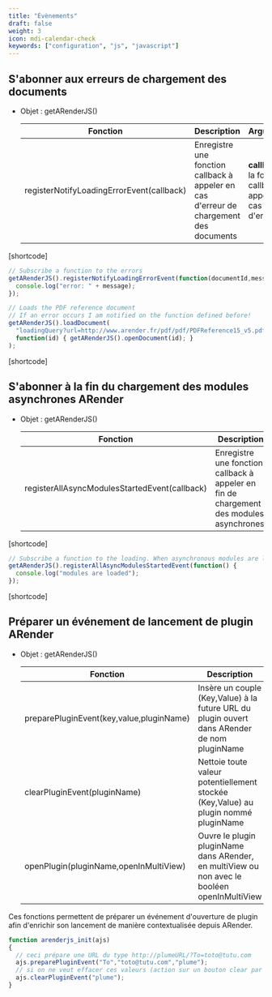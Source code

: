 ```yaml
---
title: "Évènements"
draft: false
weight: 3
icon: mdi-calendar-check
keywords: ["configuration", "js", "javascript"]
---
```


## S'abonner aux erreurs de chargement des documents

- Objet : getARenderJS()

    | Fonction                                  | Description                                                                             | Arguments                                                      |
    | ----------------------------------------- | --------------------------------------------------------------------------------------- | -------------------------------------------------------------- |
    | registerNotifyLoadingErrorEvent(callback) | Enregistre une fonction callback à appeler en cas d'erreur de chargement des documents  | **callback :** la fonction callback à appeler en cas d'erreur  |

[shortcode]

```js
// Subscribe a function to the errors
getARenderJS().registerNotifyLoadingErrorEvent(function(documentId,message) {
  console.log("error: " + message);
});

// Loads the PDF reference document
// If an error occurs I am notified on the function defined before!
getARenderJS().loadDocument(
  "loadingQuery?url=http://www.arender.fr/pdf/pdf/PDFReference15_v5.pdf",
  function(id) { getARenderJS().openDocument(id); }
);
```

[shortcode]

## S'abonner à la fin du chargement des modules asynchrones ARender

- Objet : getARenderJS()

    | Fonction                                      | Description                                                                               | Arguments                                                             |
    | --------------------------------------------- | ----------------------------------------------------------------------------------------- | --------------------------------------------------------------------- |
    | registerAllAsyncModulesStartedEvent(callback) | Enregistre une fonction callback à appeler en fin de chargement des modules asynchrones.  | **callback :** la fonction callback à appeler à la fin du chargement  |

[shortcode]

```js
// Subscribe a function to the loading. When asynchronous modules are loaded I am notified
getARenderJS().registerAllAsyncModulesStartedEvent(function() {
  console.log("modules are loaded");
});
```

[shortcode]

## Préparer un événement de lancement de plugin ARender

- Objet : getARenderJS()

    | Fonction                                 | Description                                                                                  |
    | ---------------------------------------- | -------------------------------------------------------------------------------------------- |
    | preparePluginEvent(key,value,pluginName) | Insère un couple (Key,Value) à la future URL du plugin ouvert dans ARender de nom pluginName |
    | clearPluginEvent(pluginName)             | Nettoie toute valeur potentiellement stockée (Key,Value) au plugin nommé pluginName          |
    | openPlugin(pluginName,openInMultiView)   | Ouvre le plugin pluginName dans ARender, en multiView ou non avec le booléen openInMultiView |

Ces fonctions permettent de préparer un événement d'ouverture de plugin
afin d'enrichir son lancement de manière contextualisée depuis ARender.

``` javascript
function arenderjs_init(ajs)
{
  // ceci prépare une URL du type http://plumeURL/?To=toto@tutu.com
  ajs.preparePluginEvent("To","toto@tutu.com","plume");
  // si on ne veut effacer ces valeurs (action sur un bouton clear par exemple)
  ajs.clearPluginEvent("plume");
}
```